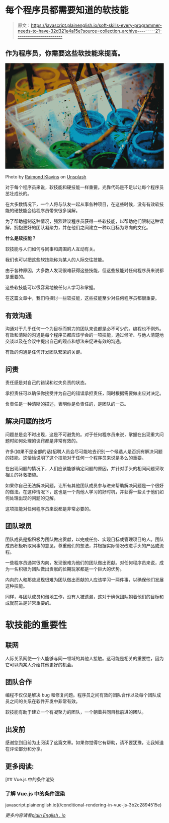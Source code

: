 # 每个程序员都需要知道的软技能

> 原文：<https://javascript.plainenglish.io/soft-skills-every-programmer-needs-to-have-32d321e4a15e?source=collection_archive---------21----------------------->

## 作为程序员，你需要这些软技能来提高。

![](img/f7a3b24578d4e0f6bcddf3900c6b3611.png)

Photo by [Raimond Klavins](https://unsplash.com/@raimondklavins?utm_source=medium&utm_medium=referral) on [Unsplash](https://unsplash.com?utm_source=medium&utm_medium=referral)

对于每个程序员来说，软技能和硬技能一样重要。光靠代码是不足以让每个程序员茁壮成长的。

在大多数情况下，一个人将与队友一起从事各种项目，在这些时候，没有有效软技能的硬技能会给程序员带来很多误解。

为了帮助遏制这种情况，强烈建议程序员获得一些软技能，以帮助他们限制这种误解，拥抱更好的团队凝聚力，并在他们之间建立一种以目标为导向的文化。

**什么是软技能？**

软技能与人们如何与同事和周围的人互动有关。

我们也可以把这些软技能称为某人的人际交往技能。

由于各种原因，大多数人发现很难获得这些技能，但这些技能对任何程序员来说都是重要的。

这些软技能可以很容易地被任何人学习和掌握。

在这篇文章中，我们将探讨一些软技能，这些技能至少对任何程序员都很重要。

## **有效沟通**

沟通对于几乎任何一个为目标而努力的团队来说都是必不可少的。编程也不例外。有效和清晰的沟通是每个程序员都应该学会的一项技能，通过倾听、与他人清楚地交谈以及在会议中提出自己的观点和想法来促进有效的沟通。

有效的沟通是任何开发团队繁荣的关键。

## **问责**

责任感是对自己的错误和过失负责的状态。

承担责任可以确保你接受并为自己的错误承担责任，同时根据需要做出应对决定。

负责任是一种清晰的描述，表明你是负责任的，是团队的一员。

## **解决问题的技巧**

问题总是会不时出现，这是不可避免的。对于任何程序员来说，掌握在出现重大问题时如何处理的诀窍都是非常有效的。

许多(如果不是全部的话)招聘人员会尽可能地去识别一个候选人是否拥有解决问题的技能。这恰恰说明了这个技能对于任何一个程序员来说是多么的重要。

在出现问题的情况下，人们应该能够确定问题的原因，并针对手头的相同问题采取相关的补救措施。

如果你自己无法解决问题，让所有其他团队成员参与进来帮助解决问题是一个很好的做法。在这种情况下，这也是一个向他人学习的好时机，并获得一些关于他们如何处理出现的问题的见解。

这项技能对任何程序员来说都是非常必要的。

## **团队球员**

团队成员是指积极为团队做出贡献，以完成任务、实现目标或管理项目的人。团队成员积极听取同事的意见，尊重他们的想法，并根据实际情况改进手头的产品或流程。

一些程序员通常很内向，发现很难为他们的团队做出贡献。对任何程序员来说，成为一名积极为团队做出贡献的长期玩家都是一个巨大的优势。

内向的人和那些发现很难为团队做出贡献的人应该学习一两件事，以确保他们发展这种技能。

同样，与团队成员和谐地工作，没有人被遗漏，这对于确保团队朝着他们的目标和成就前进是非常重要的。

# **软技能的重要性**

## **联网**

人际关系网使一个人能够与同一领域的其他人接触。这可能是相关的重要性，因为它可以向某人介绍其他更好的机会。

## **团队合作**

编程不仅仅是解决 bug 和修复问题。程序员之间有效的团队合作以及每个团队成员之间的关系在软件开发中非常有效。

软技能有助于建立一个有凝聚力的团队，一个朝着共同目标前进的团队。

## **出发前**

感谢您到目前为止阅读了这篇文章。如果你觉得它有帮助，请不要犹豫，让我知道在评论部分和分享。

## **更多阅读:**

[](/conditional-rendering-in-vue-js-3b2c2894515e) [## Vue.js 中的条件渲染

### 了解 Vue.js 中的条件渲染

javascript.plainenglish.io](/conditional-rendering-in-vue-js-3b2c2894515e) 

*更多内容请看*[*plain English . io*](http://plainenglish.io/)